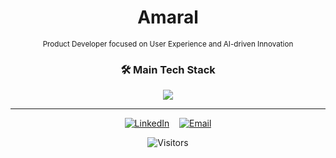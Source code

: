 <div align="center">

# Amaral

<sub>Product Developer focused on User Experience and AI-driven Innovation</sub>

<!-- 
## <h2 align="center">[**🎯 Board Game Ranking**](https://olaleonardoamaral.github.io/ranking-landing-page/)</h2>
<p align="center"><sub><i>Ever wished game nights could have their own digital scorekeeper? This REST API brings your board game battles to life, syncing scores across devices on your home Wi-Fi. It’s a private, offline-friendly way to keep the fun competitive and organized!</i></sub></p>
---

### <p align="center">🚀 Other Featured Projects</p>


<div align="center">

| Project | Description | Status |
|---|---|---|
| [**Walleto**](https://walleto.com.br) | Full-stack web app for personal finance management. | ✅ **Live** |
| [**Rhecruter**](https://rhecruter.com.br) | A platform designed to streamline recruitment processes. | 🚧 **In Development** |
| **RepoGo** | GitHub repository manager with AI-powered automation. | 💭 **Idea** |
| **PromptVault** | An AI prompt database to organize and manage workflows. | 💭 **Idea** |

</div>

---
-->
### <p align="center">🛠️ Main Tech Stack</p>

<p align="center">
  <a href="https://skillicons.dev">
    <img src="https://skillicons.dev/icons?i=python,flask,ts,react,nodejs,electron,vite,tailwind,java,spring,postgres,mysql,docker,prisma,sequelize" />
  </a>
</p>

---

<p align="center">
  <a href="https://www.linkedin.com/in/leonardoamaraldev/" target="_blank"><img src="https://skillicons.dev/icons?i=linkedin" alt="LinkedIn" /></a>
  &nbsp;&nbsp;
  <a href="mailto:YOUR_EMAIL_HERE"><img src="https://skillicons.dev/icons?i=gmail" alt="Email" /></a>
</p>

<div align="center">
  <img src="https://komarev.com/ghpvc/?username=OlaLeonardoAmaral&style=flat-square&color=6495ED" alt="Visitors"/>
</div>
